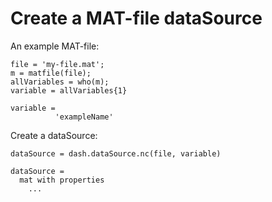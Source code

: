 # Create a MAT-file dataSource

An example MAT-file:

```in
file = 'my-file.mat';
m = matfile(file);
allVariables = who(m);
variable = allVariables{1}
```

```out
variable = 
          'exampleName'
```

Create a dataSource:

```in
dataSource = dash.dataSource.nc(file, variable)
```

```out
dataSource =
  mat with properties
    ...
```